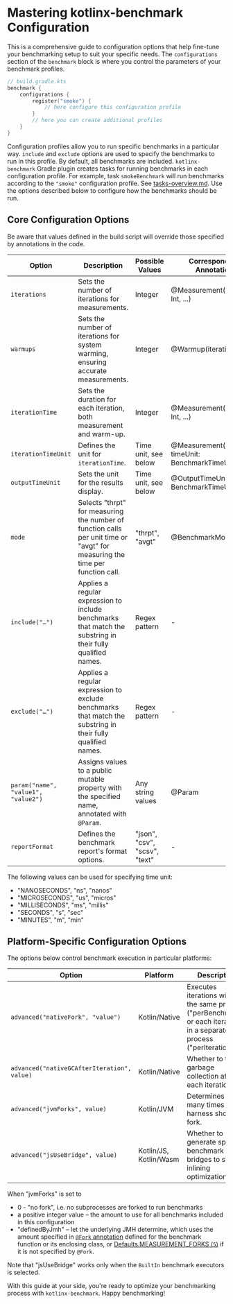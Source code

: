 # Mastering kotlinx-benchmark Configuration

This is a comprehensive guide to configuration options that help fine-tune your benchmarking setup to suit your specific needs.
The `configurations` section of the `benchmark` block is where you control the parameters of your benchmark profiles.
```kotlin
// build.gradle.kts
benchmark {
    configurations {
        register("smoke") {
            // here configure this configuration profile 
        }
        // here you can create additional profiles
    }
}
```
Configuration profiles allow you to run specific benchmarks in a particular way.
`include` and `exclude` options are used to specify the benchmarks to run in this profile.
By default, all benchmarks are included.
`kotlinx-benchmark` Gradle plugin creates tasks for running benchmarks in each configuration profile. For example, 
task `smokeBenchmark` will run benchmarks according to the `"smoke"` configuration profile. See [tasks-overview.md](tasks-overview.md).
Use the options described below to configure how the benchmarks should be run.

## Core Configuration Options

Be aware that values defined in the build script will override those specified by annotations in the code.

| Option                              | Description                                                                                                                  | Possible Values               | Corresponding Annotation                            |
| ----------------------------------- |------------------------------------------------------------------------------------------------------------------------------|-------------------------------|-----------------------------------------------------|
| `iterations`                        | Sets the number of iterations for measurements.                                                                              | Integer                       | @Measurement(iterations: Int, ...)                  |
| `warmups`                           | Sets the number of iterations for system warming, ensuring accurate measurements.                                            | Integer                       | @Warmup(iterations: Int)                            |
| `iterationTime`                     | Sets the duration for each iteration, both measurement and warm-up.                                                          | Integer                       | @Measurement(..., time: Int, ...)                   |
| `iterationTimeUnit`                 | Defines the unit for `iterationTime`.                                                                                        | Time unit, see below          | @Measurement(..., timeUnit: BenchmarkTimeUnit, ...) |
| `outputTimeUnit`                    | Sets the unit for the results display.                                                                                       | Time unit, see below          | @OutputTimeUnit(value: BenchmarkTimeUnit)           |
| `mode`                              | Selects "thrpt" for measuring the number of function calls per unit time or "avgt" for measuring the time per function call. | "thrpt", "avgt"               | @BenchmarkMode                                      |
| `include("…")`                      | Applies a regular expression to include benchmarks that match the substring in their fully qualified names.                  | Regex pattern                 | -                                                   |
| `exclude("…")`                      | Applies a regular expression to exclude benchmarks that match the substring in their fully qualified names.                  | Regex pattern                 | -                                                   |
| `param("name", "value1", "value2")` | Assigns values to a public mutable property with the specified name, annotated with `@Param`.                                | Any string values             | @Param                                              |
| `reportFormat`                      | Defines the benchmark report's format options.                                                                               | "json", "csv", "scsv", "text" | -                                                   |

The following values can be used for specifying time unit:
- "NANOSECONDS", "ns", "nanos"
- "MICROSECONDS", "us", "micros"
- "MILLISECONDS", "ms", "millis"
- "SECONDS", "s", "sec"
- "MINUTES", "m", "min"

## Platform-Specific Configuration Options

The options below control benchmark execution in particular platforms:

| Option                                      | Platform               | Description                                                                                                            | Possible Values                | Default Value  |
|---------------------------------------------| ---------------------- |------------------------------------------------------------------------------------------------------------------------|--------------------------------|----------------|
| `advanced("nativeFork", "value")`           | Kotlin/Native          | Executes iterations within the same process ("perBenchmark") or each iteration in a separate process ("perIteration"). | "perBenchmark", "perIteration" | "perBenchmark" |
| `advanced("nativeGCAfterIteration", value)` | Kotlin/Native          | Whether to trigger garbage collection after each iteration.                                                            | `true`, `false`                | `false`        |
| `advanced("jvmForks", value)`               | Kotlin/JVM             | Determines how many times the harness should fork.                                                                     | Integer, "definedByJmh"        | `1`            |
| `advanced("jsUseBridge", value)`            | Kotlin/JS, Kotlin/Wasm | Whether to generate special benchmark bridges to stop inlining optimizations.                                          | `true`, `false`                | `true`         |

When "jvmForks" is set to
- 0 - "no fork", i.e. no subprocesses are forked to run benchmarks
- a positive integer value – the amount to use for all benchmarks included in this configuration
- "definedByJmh" – let the underlying JMH determine, which uses the amount specified in [`@Fork` annotation](https://javadoc.io/static/org.openjdk.jmh/jmh-core/1.21/org/openjdk/jmh/annotations/Fork.html) defined for the benchmark function or its enclosing class,
  or [Defaults.MEASUREMENT_FORKS (`5`)](https://javadoc.io/static/org.openjdk.jmh/jmh-core/1.21/org/openjdk/jmh/runner/Defaults.html#MEASUREMENT_FORKS) if it is not specified by `@Fork`.

Note that "jsUseBridge" works only when the `BuiltIn` benchmark executors is selected.

With this guide at your side, you're ready to optimize your benchmarking process with `kotlinx-benchmark`. Happy benchmarking!